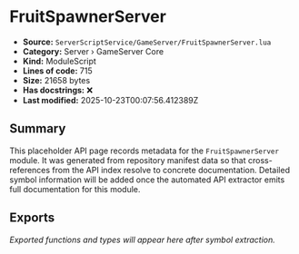 # FruitSpawnerServer

- **Source:** `ServerScriptService/GameServer/FruitSpawnerServer.lua`
- **Category:** Server › GameServer Core
- **Kind:** ModuleScript
- **Lines of code:** 715
- **Size:** 21658 bytes
- **Has docstrings:** ❌
- **Last modified:** 2025-10-23T00:07:56.412389Z

## Summary

This placeholder API page records metadata for the `FruitSpawnerServer` module. It was generated
from repository manifest data so that cross-references from the API index resolve to
concrete documentation. Detailed symbol information will be added once the automated
API extractor emits full documentation for this module.

## Exports

_Exported functions and types will appear here after symbol extraction._
